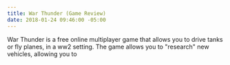 ```yaml
---
title: War Thunder (Game Review)
date: 2018-01-24 09:46:00 -05:00
---
```


War Thunder is a free online multiplayer game that allows you to drive tanks or fly planes, in a ww2 setting. The game allows you to "research" new vehicles, allowing you to 